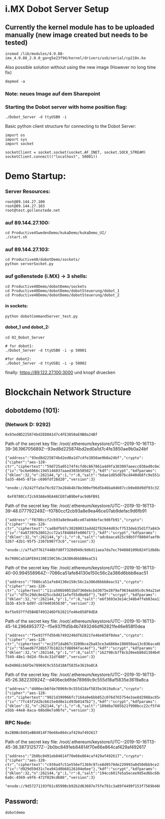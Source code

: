 # i.MX Dobot Server Setup 

## Currently the kernel module has to be uploaded manually (new image created but needs to be tested)

```
insmod /lib/modules/4.9.88-imx_4.9.88_2.0.0_ga+g5e23f9d/kernel/drivers/usb/serial/cp210x.ko

```

Also possible solution without using the new image (However no long time fix)

```
depmod -a
```

### Note: neues Image auf dem Sharepoint

### Starting the Dobot server with home position flag:
```
./Dobot_Server -d ttyUSB0 -i
```

Basic python client structure for connecting to the Dobot Server: 

```
import os
import sys
import socket

socketClient = socket.socket(socket.AF_INET, socket.SOCK_STREAM)
socketClient.connect(("localhost", 50001))
```

# Demo Startup: 

### Server Resources:

```
root@89.144.27.100
root@89.144.27.103
root@test.gollenstede.net
```

### auf 89.144.27.100:

```
cd Productive4SwedenDemo/kukaDemo/kukaDemo_UI/
./start.sh
```

### auf 89.144.27.103:

```
cd Productive40/dobotDemo/sockets/
python serverSocket.py
```

### auf gollenstede (i.MX) -> 3 shells:

```
cd Productive40Demo/dobotDemo/sockets
cd Productive40Demo/dobotDemo/dobotSteuerung/dobot_1
cd Productive40Demo/dobotDemo/dobotSteuerung/dobot_2
```
#### in sockets: 

```
python dobotCommandServer_test.py
```

#### dobot_1 und dobot_2:
```
cd 02_Dobot_Server
```

```
# for dobot1:
./Dobot_Server -d ttyUSB0 -i -p 50001

#for dobot2:
./Dobot_Server -d ttyUSB1 -i -p 50002
```

finally: 
https://89.122.27.100:3000
und knopf druecken

# Blockchain Network Structure
## dobotdemo (101):
### (Network D: 9292)

```
0x93ed8D225874bd2ED0A1d7c4FE3850aE9B0a24Bf
```

Path of the secret key file: /root/.ethereum/keystore/UTC--2019-10-16T13-39-36.196705689Z--93ed8d225874bd2ed0a1d7c4fe3850ae9b0a24bf

```
{"address":"93ed8d225874bd2ed0a1d7c4fe3850ae9b0a24bf","crypto":{"cipher":"aes-128-ctr","ciphertext":"59d725a05174f4cfd6c867861a4d9fa303097aeecc036ed0c0e38528fd42b233","cipherparams":{"iv":"bc6e6066c1945146037aaed303b50502"},"kdf":"scrypt","kdfparams":{"dklen":32,"n":262144,"p":1,"r":8,"salt":"bdae1d85d07bcd440d68fc9e551d6327a55bbf492f6874f027f18b5e15001599"},"mac":"ed9e65583ddd00aed3ec12dbfb9aebe6c0df3e5b035060159907d0d32262a8eb"},"id":"e4f17872-5a35-4645-871e-c690fdf28d20","version":3}
```

```
"enode://b242ffa5e76c9273e284b4b78e300ef96d5b46ba04607ccb9e88d9df93c32157fcf66ada28c52c49201c372fcc7eeb50525d154b1c4860de0d6bd14e9d3287e5@89.144.27.101:30303"
```

```
 0xF0780Ccf2cb93A8e9EA46CE07aB9DeFac9d6FB91
 ```
Path of the secret key file: /root/.ethereum/keystore/UTC--2019-10-16T13-39-48.077792249Z--f0780ccf2cb93a8e9ea46ce07ab9defac9d6fb91

```
{"address":"f0780ccf2cb93a8e9ea46ce07ab9defac9d6fb91","crypto":{"cipher":"aes-128-ctr","ciphertext":"cad8dfb97c30280033addd2f82644d03cf7533deb35d1f7a843e7418b0279327","cipherparams":{"iv":"4a87397b28012cc72a1f84884fe00671"},"kdf":"scrypt","kdfparams":{"dklen":32,"n":262144,"p":1,"r":8,"salt":"adc0aaca925c98b5ff8804faef0c4f33daf23228fb6ef9498a2e26b643b2146e"},"mac":"ce7ed74776881e48e9a2954bc416cd2e99f86f66bbea46d3c191b69571e8b7c4"},"id":"be4656e2-5267-42b1-95f5-2367b987f3c6","version":3}
```

```
"enode://a7fa3f761f448bfd0f7320d949c9d6d11aea7da7ec794088109b824f1db8ba26a8709e6cb2ffd8d522bcd956ae8af8571fd24a3062554a3599aba760eaa8dbb4@89.144.27.103:30303"
```

```
0x7086Ca51AFE84130E150C56c2A386d6bbB8eaC51
```
Path of the secret key file: /root/.ethereum/keystore/UTC--2019-10-16T13-40-00.994558964Z--7086ca51afe84130e150c56c2a386d6bbb8eac51

```
{"address":"7086ca51afe84130e150c56c2a386d6bbb8eac51","crypto":{"cipher":"aes-128-ctr","ciphertext":"11ca506b9851bd7360ebcbd3075e2079af9834ab95c0c94a21e6b781e11df4b7","cipherparams":{"iv":"df5c29dc8e425ccbd421afef55d8e6bf"},"kdf":"scrypt","kdfparams":{"dklen":32,"n":262144,"p":1,"r":8,"salt":"e6f3693e3e14c348b4ffeb03ea135268ede6b308729d3532b3ff4275bd066b90"},"mac":"9049b386712f09913095a2c2889907c7c5d45e452f5b8972c917d3f75e25e920"},"id":"9c0233eb-1b3b-43c9-bd97-cb7440365630","version":3}
```

```
0xf5e937ffd5B4B7493246Df62821fe46e858F0dEA
```
Path of the secret key file: /root/.ethereum/keystore/UTC--2019-10-16T13-45-14.296495377Z--f5e937ffd5b4b7493246df62821fe46e858f0dea

```
{"address":"f5e937ffd5b4b7493246df62821fe46e858f0dea","crypto":{"cipher":"aes-128-ctr","ciphertext":"ec23f1da867c3209bce2ba83ce3a6866e108050aa13c036aca6b70ee8617b294","cipherparams":{"iv":"65aed67f28b577b1822cfd8894fac4ef"},"kdf":"scrypt","kdfparams":{"dklen":32,"n":262144,"p":1,"r":8,"salt":"162798cb7f8cb20eeb88d1304b49753d6b46fc3c90d02e8fe3edd7b60a771a0e"},"mac":"07f2639eae4c5cca76a0387aa362dfa7fbb465acab20d04e645d1f87ab02c169"},"id":"6b78784b-7549-48e1-9d2d-f8c4c31df480","version":3}
```

```
0xD406Ecb6FDe78969C9c555d18Af5835e3619a8CA
```
Path of the secret key file: /root/.ethereum/keystore/UTC--2019-10-16T13-45-26.382230924Z--d406ecb6fde78969c9c555d18af5835e3619a8ca

```
{"address":"d406ecb6fde78969c9c555d18af5835e3619a8ca","crypto":{"cipher":"aes-128-ctr","ciphertext":"9021d399966fc7164a9e6bb852c076d765754e3ae8d2988ac85cb7d7988db1db","cipherparams":{"iv":"7fc43f2d2bcb615e8d8e1cd93b0147b2"},"kdf":"scrypt","kdfparams":{"dklen":32,"n":262144,"p":1,"r":8,"salt":"109d6a7605b21f990bcc22cf5f4831e938014cc116334d44992f1a17dd32cf6a"},"mac":"e2e1ff63f0eaed860022c69585892a72d49981097bee2ffa066efa75be411029"},"id":"a6f52346-e5bb-44e8-8aca-68bd0e7a96fe","version":3}
```


### RPC Node:
```
0x2B0Bc8491eB84814F70e66e864caf429af492617
```
Path of the secret key file: /root/.ethereum/keystore/UTC--2019-10-16T13-45-38.387312577Z--2b0bc8491eb84814f70e66e864caf429af492617

```
{"address":"2b0bc8491eb84814f70e66e864caf429af492617","crypto":{"cipher":"aes-128-ctr","ciphertext":"c939a4fc51e556ef1369c97ce8d9570de229993a0d50dbb9ce2f50b820add330","cipherparams":{"iv":"d929d59d31c7ea941d0b68126104e6ee"},"kdf":"scrypt","kdfparams":{"dklen":32,"n":262144,"p":1,"r":8,"salt":"194cc601fe5a5ecee9d5ed6bc68c9e1738213c1aaf81310209f1f629edbd1864"},"mac":"fe35a390fcdd56959af9a1681d738f3b61328162352283d7b30d1107f521b4a9"},"id":"9cdfd009-6a0c-4569-a9f6-472f029cd686","version":3}
```

```
"enode://9d57271193f61c85998cb92b2d63607e75fe791c3a89f4499f153f7569b4600dbf43cfdea3c88e9e40ea1f6a2e297122a34d19ba89fb126422cb6173a1aa69a6@89.144.27.101:30308"
```

## Password:
```
dobotdemo
```
